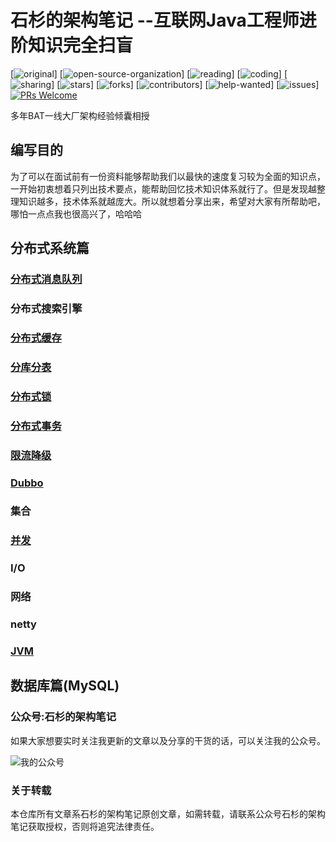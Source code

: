 # 石杉的架构笔记 --互联网Java工程师进阶知识完全扫盲

[![original](https://badgen.net/badge/original/%E4%B8%AD%E5%8D%8E%E7%9F%B3%E6%9D%89/orange)]
[![open-source-organization](https://badgen.net/badge/organization/join%20us/138c7b)]
[![reading](https://badgen.net/badge/books/read%20together/cyan)]
[![coding](https://badgen.net/badge/leetcode/coding%20together/cyan)]
[![sharing](https://badgen.net/badge/readers/share%20together/cyan)]
[![stars](https://badgen.net/github/stars/doocs/wulimax/reactApp)]
[![forks](https://badgen.net/github/forks/wulimax/reactApp)]
[![contributors](https://badgen.net/github/contributors/wulimax/reactApp)]
[![help-wanted](https://badgen.net/github/label-issues/wulimax/reactApp/help%20wanted/open)]
[![issues](https://badgen.net/github/open-issues/wulimax/reactApp)]
[![PRs Welcome](https://badgen.net/badge/PRs/welcome/green)](http://makeapullrequest.com)

多年BAT一线大厂架构经验倾囊相授





## 编写目的

为了可以在面试前有一份资料能够帮助我们以最快的速度复习较为全面的知识点，一开始初衷想着只列出技术要点，能帮助回忆技术知识体系就行了。但是发现越整理知识越多，技术体系就越庞大。所以就想着分享出来，希望对大家有所帮助吧，哪怕一点点我也很高兴了，哈哈哈


## 分布式系统篇

### [分布式消息队列](https://github.com/wulimax/reactApp/tree/master/docs/DistributedMessageQueue)
### 分布式搜索引擎
### [分布式缓存](https://github.com/wulimax/reactApp/blob/master/docs/DistributedCache/README.md) 

### [分库分表](https://github.com/wulimax/reactApp/tree/master/docs/DatabaseSharding)
### [分布式锁](/docs/DistributedLock/README.md)
### [分布式事务](https://github.com/wulimax/reactApp/blob/master/docs/DistributedTransaction/README.md)
### [限流降级](https://github.com/wulimax/reactApp/blob/master/docs/RateLimit/README.md)
### [Dubbo](/docs/Dubbo/README.md)



### 集合
### [并发](https://github.com/wulimax/reactApp/blob/master/docs/DataConcurrent/README.md)

### I/O


### 网络
### netty

### [JVM](https://github.com/wulimax/reactApp/blob/master/docs/ZhJVM/README.md)


## 数据库篇(MySQL)


### 公众号:石杉的架构笔记

如果大家想要实时关注我更新的文章以及分享的干货的话，可以关注我的公众号。

![我的公众号](https://github.com/wulimax/reactApp/blob/master/docs/PublicImage/shishan100.jpg)


### 关于转载
本仓库所有文章系石杉的架构笔记原创文章，如需转载，请联系公众号石杉的架构笔记获取授权，否则将追究法律责任。








